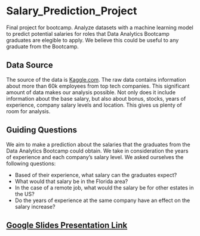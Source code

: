 # Salary_Prediction_Project
Final project for bootcamp. Analyze datasets with a machine learning model to predict potential salaries for roles that Data Analytics Bootcamp graduates are elegible to apply. We believe this could be useful to any graduate from the Bootcamp. 

## Data Source
The source of the data is [Kaggle.com](https://www.kaggle.com/datasets/jackogozaly/data-science-and-stem-salaries). The raw data contains information about more than 60k employees from top tech companies. This significant amount of data makes our analysis possible. Not only does it include information about the base salary, but also about bonus, stocks, years of experience, company salary levels and location. This gives us plenty of room for analysis. 

## Guiding Questions 
We aim to make a prediction about the salaries that the graduates from the Data Analytics Bootcamp could obtain. We take in consideration the years of experience and each company’s salary level. We asked ourselves the following questions:
- Based of their experience, what salary can the graduates expect?  
- What would that salary be in the Florida area? 
- In the case of a remote job, what would the salary be for other estates in the US?
- Do the years of experience at the same company have an effect on the salary increase?

## [Google Slides Presentation Link](https://docs.google.com/presentation/d/1L6YwrEB3mePGtRGdOWEHsGN0QoqELQiDGjxrxh3_Ofo/edit?usp=sharing)
